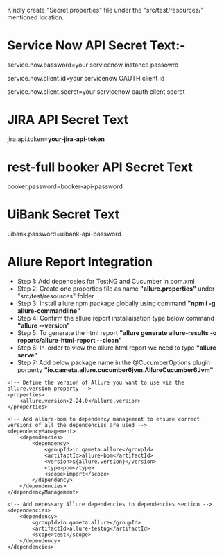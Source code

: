 Kindly create "Secret.properties" file under the "src/test/resources/" mentioned location.

# Service Now API Secret Text:-
service.now.password=your servicenow instance passowrd

service.now.client.id=your servicenow OAUTH client id

service.now.client.secret=your servicenow oauth client secret

# JIRA API Secret Text
jira.api.token=**your-jira-api-token**

# rest-full booker API Secret Text
booker.password=booker-api-password

# UiBank Secret Text
uibank.password=uibank-api-password

# Allure Report Integration
- Step 1: Add depenceies for TestNG and Cucumber in pom.xml
- Step 2: Create one properties file as name **"allure.properties"** under "src/test/resources" folder
- Step 3: Install allure npm package globally using command **"npm i -g allure-commandline"**
- Step 4: Confirm the allure report installaisation type below command **"allure --version"**
- Step 5: To generate the html report **"allure generate allure-results -o reports/allure-html-report --clean"**
- Step 6: In-order to view the allure html report we need to type **"allure serve"**
- Step 7: Add below package name in the @CucumberOptions plugin porperty **"io.qameta.allure.cucumber6jvm.AllureCucumber6Jvm"**

```
<!-- Define the version of Allure you want to use via the allure.version property -->
<properties>
    <allure.version>2.24.0</allure.version>
</properties>

<!-- Add allure-bom to dependency management to ensure correct versions of all the dependencies are used -->
<dependencyManagement>
    <dependencies>
        <dependency>
            <groupId>io.qameta.allure</groupId>
            <artifactId>allure-bom</artifactId>
            <version>${allure.version}</version>
            <type>pom</type>
            <scope>import</scope>
        </dependency>
    </dependencies>
</dependencyManagement>

<!-- Add necessary Allure dependencies to dependencies section -->
<dependencies>
    <dependency>
        <groupId>io.qameta.allure</groupId>
        <artifactId>allure-testng</artifactId>
        <scope>test</scope>
    </dependency>
</dependencies>
```
